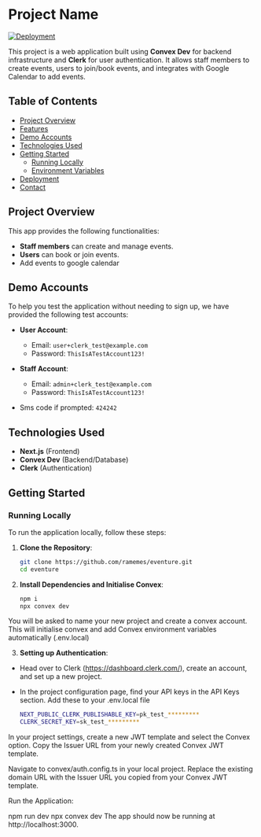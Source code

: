 # Project Name

[![Deployment](https://img.shields.io/badge/Deployed-Live-green)](https://eventure-three.vercel.app/)

This project is a web application built using **Convex Dev** for backend infrastructure and **Clerk** for user authentication. It allows staff members to create events, users to join/book events, and integrates with Google Calendar to add events.

## Table of Contents
- [Project Overview](#project-overview)
- [Features](#features)
- [Demo Accounts](#demo-accounts)
- [Technologies Used](#technologies-used)
- [Getting Started](#getting-started)
  - [Running Locally](#running-locally)
  - [Environment Variables](#environment-variables)
- [Deployment](#deployment)
- [Contact](#contact)

## Project Overview

This app provides the following functionalities:
- **Staff members** can create and manage events.
- **Users** can book or join events.
- Add events to google calendar
  
## Demo Accounts

To help you test the application without needing to sign up, we have provided the following test accounts:

- **User Account**:
  - Email: `user+clerk_test@example.com`
  - Password: `ThisIsATestAccount123!`
  
- **Staff Account**:
  - Email: `admin+clerk_test@example.com`
  - Password: `ThisIsATestAccount123!`
    
- Sms code if prompted: `424242`

## Technologies Used
- **Next.js** (Frontend)
- **Convex Dev** (Backend/Database)
- **Clerk** (Authentication)

## Getting Started

### Running Locally

To run the application locally, follow these steps:

1. **Clone the Repository**:
   ```bash
   git clone https://github.com/ramemes/eventure.git
   cd eventure
   
2. **Install Dependencies and Initialise Convex**:
   ```bash
   npm i
   npx convex dev
  You will be asked to name your new project and create a convex account.
  This will initialise convex and add Convex environment variables automatically (.env.local)

3. **Setting up Authentication**:
  - Head over to Clerk (https://dashboard.clerk.com/), create an account, and set up a new project.

  - In the project configuration page, find your API keys in the API Keys section. Add these to your .env.local file
    ```bash
    NEXT_PUBLIC_CLERK_PUBLISHABLE_KEY=pk_test_********* 
    CLERK_SECRET_KEY=sk_test_*********
    ```
  In your project settings, create a new JWT template and select the Convex option.
  Copy the Issuer URL from your newly created Convex JWT template.

  Navigate to convex/auth.config.ts in your local project.
  Replace the existing domain URL with the Issuer URL you copied from your Convex JWT template.


Run the Application:

npm run dev
npx convex dev
The app should now be running at http://localhost:3000.
